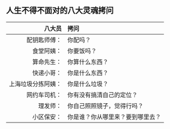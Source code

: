 ## 人生不得不面对的八大灵魂拷问

|八大员|拷问|
|-:|:-|
|配钥匙师傅：|你配吗？|
|食堂阿姨：|你要饭吗？|
|算命先生：|你算什么东西？|
|快递小哥：|你是什么东西？|
|上海垃圾分拣阿姨：|你是什么垃圾？|
|网约车司机：|你有没有搞清自己的定位？|
|理发师：|你自己照照镜子，觉得行吗？|
|小区保安：|你是谁？你从哪里来？要到哪里去？|